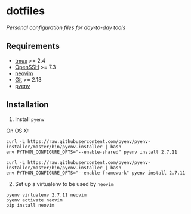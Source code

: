 # dotfiles
*Personal configuration files for day-to-day tools*

## Requirements

- [tmux](tmux.github.io) >= 2.4
- [OpenSSH](openssh.com) >= 7.3
- [neovim](neovim.io)
- [Git](git-scm.com) >= 2.13
- [pyenv](https://github.com/pyenv/pyenv-installer)

## Installation

1. Install `pyenv`

On OS X:
```text/x-sh
curl -L https://raw.githubusercontent.com/pyenv/pyenv-installer/master/bin/pyenv-installer | bash
env PYTHON_CONFIGURE_OPTS="--enable-shared" pyenv install 2.7.11
```

```text/x-sh
curl -L https://raw.githubusercontent.com/pyenv/pyenv-installer/master/bin/pyenv-installer | bash
env PYTHON_CONFIGURE_OPTS="--enable-framework" pyenv install 2.7.11
```

2. Set up a virtualenv to be used by `neovim`

```text/x-sh
pyenv virtualenv 2.7.11 neovim
pyenv activate neovim
pip install neovim
```
